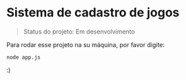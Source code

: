 <h1>Sistema de cadastro de jogos</h1>

> Status do projeto: Em desenvolvimento

Para rodar esse projeto na su máquina, por favor digite:

```
node app.js
```

:)
